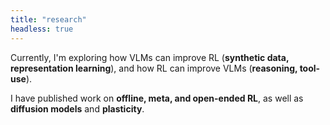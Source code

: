 ```yaml
---
title: "research"
headless: true
---
```


<!-- I'm interested in building extremely general agents. -->

Currently, I'm exploring how VLMs can improve RL (**synthetic data, representation learning**), and how RL can improve VLMs (**reasoning, tool-use**).

I have published work on **offline, meta, and open-ended RL**, as well as **diffusion models** and **plasticity**.